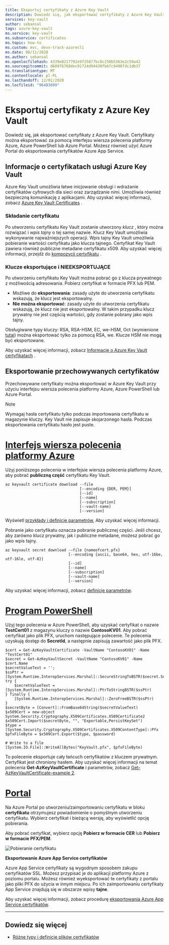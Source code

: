 ```yaml
---
title: Eksportuj certyfikaty z Azure Key Vault
description: Dowiedz się, jak eksportować certyfikaty z Azure Key Vault.
services: key-vault
author: sebansal
tags: azure-key-vault
ms.service: key-vault
ms.subservice: certificates
ms.topic: how-to
ms.custom: mvc, devx-track-azurecli
ms.date: 08/11/2020
ms.author: sebansal
ms.openlocfilehash: 4339e8217702e9f25877bc8c250b5363e2c59a42
ms.sourcegitcommit: d60976768dec91724d94430fb6fc9498fdc1db37
ms.translationtype: MT
ms.contentlocale: pl-PL
ms.lasthandoff: 12/02/2020
ms.locfileid: "96483699"
---
```

# <a name="export-certificates-from-azure-key-vault"></a>Eksportuj certyfikaty z Azure Key Vault

Dowiedz się, jak eksportować certyfikaty z Azure Key Vault. Certyfikaty można eksportować za pomocą interfejsu wiersza polecenia platformy Azure, Azure PowerShell lub Azure Portal. Możesz również użyć Azure Portal do eksportowania certyfikatów Azure App Service.

## <a name="about-azure-key-vault-certificates"></a>Informacje o certyfikatach usługi Azure Key Vault

Azure Key Vault umożliwia łatwe inicjowanie obsługi i wdrażanie certyfikatów cyfrowych dla sieci oraz zarządzanie nimi. Umożliwia również bezpieczną komunikację z aplikacjami. Aby uzyskać więcej informacji, zobacz [Azure Key Vault Certificates](./about-certificates.md) .

### <a name="composition-of-a-certificate"></a>Składanie certyfikatu

Po utworzeniu certyfikatu Key Vault zostanie utworzony *klucz* , który można rozwiązać i *wpis tajny* o tej samej nazwie. Klucz Key Vault umożliwia wykonywanie najważniejszych operacji. Wpis tajny Key Vault umożliwia pobieranie wartości certyfikatu jako klucza tajnego. Certyfikat Key Vault zawiera również publiczne metadane certyfikatu x509. Aby uzyskać więcej informacji, przejdź do [kompozycji certyfikatu](./about-certificates.md#composition-of-a-certificate) .

### <a name="exportable-and-non-exportable-keys"></a>Klucze eksportujące i NIEEKSPORTUJĄCE

Po utworzeniu certyfikatu Key Vault można pobrać go z klucza prywatnego z możliwością adresowania. Pobierz certyfikat w formacie PFX lub PEM.

- Możliwe do **eksportowania**: zasady użyte do utworzenia certyfikatu wskazują, że klucz jest eksportowalny.
- **Nie można eksportować**: zasady użyte do utworzenia certyfikatu wskazują, że klucz nie jest eksportowalny. W takim przypadku klucz prywatny nie jest częścią wartości, gdy zostanie pobrany jako wpis tajny.

Obsługiwane typy kluczy: RSA, RSA-HSM, EC, we-HSM, Oct (wymienione [tutaj](/rest/api/keyvault/createcertificate/createcertificate#jsonwebkeytype)) można eksportować tylko za pomocą RSA, we. Klucze HSM nie mogą być eksportowane.

Aby uzyskać więcej informacji, zobacz [Informacje o Azure Key Vault certyfikatach](./about-certificates.md#exportable-or-non-exportable-key) .

## <a name="export-stored-certificates"></a>Eksportowanie przechowywanych certyfikatów

Przechowywane certyfikaty można eksportować w Azure Key Vault przy użyciu interfejsu wiersza polecenia platformy Azure, Azure PowerShell lub Azure Portal.

> [!NOTE]
> Wymagaj hasła certyfikatu tylko podczas importowania certyfikatu w magazynie kluczy. Key Vault nie zapisuje skojarzonego hasła. Podczas eksportowania certyfikatu hasło jest puste.

# <a name="azure-cli"></a>[Interfejs wiersza polecenia platformy Azure](#tab/azure-cli)

Użyj poniższego polecenia w interfejsie wiersza polecenia platformy Azure, aby pobrać **publiczną część** certyfikatu Key Vault.

```azurecli
az keyvault certificate download --file
                                 [--encoding {DER, PEM}]
                                 [--id]
                                 [--name]
                                 [--subscription]
                                 [--vault-name]
                                 [--version]
```

Wyświetl [przykłady i definicje parametrów,](/cli/azure/keyvault/certificate?view=azure-cli-latest#az-keyvault-certificate-download) Aby uzyskać więcej informacji.

Pobranie jako certyfikatu oznacza pobranie publicznej części. Jeśli chcesz, aby zarówno klucz prywatny, jak i publiczne metadane, możesz pobrać go jako wpis tajny.

```azurecli
az keyvault secret download -–file {nameofcert.pfx}
                            [--encoding {ascii, base64, hex, utf-16be, utf-16le, utf-8}]
                            [--id]
                            [--name]
                            [--subscription]
                            [--vault-name]
                            [--version]
```

Aby uzyskać więcej informacji, zobacz [definicje parametrów](/cli/azure/keyvault/secret?view=azure-cli-latest#az-keyvault-secret-download).

# <a name="powershell"></a>[Program PowerShell](#tab/azure-powershell)

Użyj tego polecenia w Azure PowerShell, aby uzyskać certyfikat o nazwie **TestCert01** z magazynu kluczy o nazwie **ContosoKV01**. Aby pobrać certyfikat jako plik PFX, uruchom następujące polecenie. Te polecenia uzyskują dostęp do **SecretId**, a następnie zapisują zawartość jako plik PFX.

```azurepowershell
$cert = Get-AzKeyVaultCertificate -VaultName "ContosoKV01" -Name "TestCert01"
$secret = Get-AzKeyVaultSecret -VaultName "ContosoKV01" -Name $cert.Name
$secretValueText = '';
$ssPtr = [System.Runtime.InteropServices.Marshal]::SecureStringToBSTR($secret.SecretValue)
try {
    $secretValueText = [System.Runtime.InteropServices.Marshal]::PtrToStringBSTR($ssPtr)
} finally {
    [System.Runtime.InteropServices.Marshal]::ZeroFreeBSTR($ssPtr)
}
$secretByte = [Convert]::FromBase64String($secretValueText)
$x509Cert = new-object System.Security.Cryptography.X509Certificates.X509Certificate2
$x509Cert.Import($secretByte, "", "Exportable,PersistKeySet")
$type = [System.Security.Cryptography.X509Certificates.X509ContentType]::Pfx
$pfxFileByte = $x509Cert.Export($type, $password)

# Write to a file
[System.IO.File]::WriteAllBytes("KeyVault.pfx", $pfxFileByte)
```

To polecenie eksportuje cały łańcuch certyfikatów z kluczem prywatnym. Certyfikat jest chroniony hasłem.
Aby uzyskać więcej informacji na temat polecenia **Get-AzKeyVaultCertificate** i parametrów, zobacz [Get-AzKeyVaultCertificate-example 2](/powershell/module/az.keyvault/Get-AzKeyVaultCertificate?view=azps-4.4.0).

# <a name="portal"></a>[Portal](#tab/azure-portal)

Na Azure Portal po utworzeniu/zaimportowaniu certyfikatu w bloku **certyfikatu** otrzymujesz powiadomienie o pomyślnym utworzeniu certyfikatu. Wybierz certyfikat i bieżącą wersję, aby wyświetlić opcję pobierania.

Aby pobrać certyfikat, wybierz opcję **Pobierz w formacie CER** lub **Pobierz w formacie PFX/PEM**.

![Pobieranie certyfikatu](../media/certificates/quick-create-portal/current-version-shown.png)

**Eksportowanie Azure App Service certyfikatów**

Azure App Service certyfikaty są wygodnym sposobem zakupu certyfikatów SSL. Możesz przypisać je do aplikacji platformy Azure z poziomu portalu. Możesz również wyeksportować te certyfikaty z portalu jako pliki PFX do użycia w innym miejscu. Po ich zaimportowaniu certyfikaty App Service znajdują się w obszarze wpisy **tajne**.

Aby uzyskać więcej informacji, zobacz procedurę [eksportowania Azure App Service certyfikatów](https://social.technet.microsoft.com/wiki/contents/articles/37431.exporting-azure-app-service-certificates.aspx).

---

## <a name="read-more"></a>Dowiedz się więcej
* [Różne typy i definicje plików certyfikatów](/archive/blogs/kaushal/various-ssltls-certificate-file-typesextensions)
